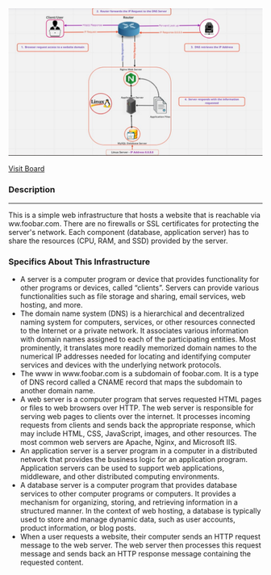<img src= "0-simple_web_stack.jpg">

<a href= "https://miro.com/app/board/uXjVMZ32VH8=/?share_link_id=156770527244"> Visit Board </a>

<h3>Description</h3><hr>

This is a simple web infrastructure that hosts a website that is reachable via ww.foobar.com. 
There are no firewalls or SSL certificates for protecting the server's network. 
Each component (database, application server) has to share the resources (CPU, RAM, and SSD) provided by the server.

<h3>Specifics About This Infrastructure</h3>

<ul list style type= disc>

<li> A server is a computer program or device that provides functionality for other programs or devices, called “clients”. 
Servers can provide various functionalities such as file storage and sharing, email services, web hosting, and more. </li>

<li> The domain name system (DNS) is a hierarchical and decentralized naming system for computers, services, or other resources connected to the Internet or a private network. 
It associates various information with domain names assigned to each of the participating entities. 
Most prominently, it translates more readily memorized domain names to the numerical IP addresses needed for locating and identifying computer services and devices 
with the underlying network protocols. </li>

<li> The www in www.foobar.com is a subdomain of foobar.com. It is a type of DNS record called a CNAME record that maps the subdomain to another domain name. </li>

<li> A web server is a computer program that serves requested HTML pages or files to web browsers over HTTP. The web server is responsible for serving web pages to clients over the internet. 
It processes incoming requests from clients and sends back the appropriate response, which may include HTML, CSS, JavaScript, images, and other resources. 
The most common web servers are Apache, Nginx, and Microsoft IIS. </li>

<li> An application server is a server program in a computer in a distributed network that provides the business logic for an application program. Application servers can be used to support web applications, middleware, and other distributed computing environments.</li>

<li> A database server is a computer program that provides database services to other computer programs or computers. It provides a mechanism for organizing, storing, and retrieving information in a structured manner. 
In the context of web hosting, a database is typically used to store and manage dynamic data, such as user accounts, product information, or blog posts. </li>

<li> When a user requests a website, their computer sends an HTTP request message to the web server. 
The web server then processes this request message and sends back an HTTP response message containing the requested content. </li>
</ul>

